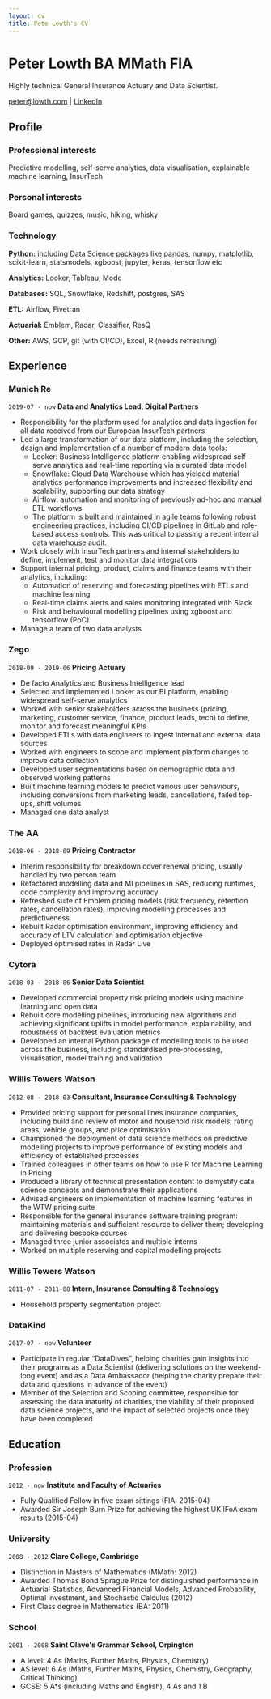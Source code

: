```yaml
---
layout: cv
title: Pete Lowth's CV
---
```

# Peter Lowth BA MMath FIA
Highly technical General Insurance Actuary and Data Scientist.

<div id="webaddress">
<a href="mailto:peter@lowth.com">peter@lowth.com</a>
| <a href="https://www.linkedin.com/in/pete-lowth-61527584/">LinkedIn</a>
</div>

## Profile

### Professional interests

Predictive modelling, self-serve analytics, data visualisation, explainable machine learning, InsurTech

### Personal interests

Board games, quizzes, music, hiking, whisky

### Technology

**Python:** including Data Science packages like pandas, numpy, matplotlib, scikit-learn, statsmodels, xgboost, jupyter, keras, tensorflow etc

**Analytics:** Looker, Tableau, Mode

**Databases:** SQL, Snowflake, Redshift, postgres, SAS

**ETL:** Airflow, Fivetran

**Actuarial:** Emblem, Radar, Classifier, ResQ

**Other:** AWS, GCP, git (with CI/CD), Excel, R (needs refreshing)

## Experience

### Munich Re
`2019-07 - now`
__Data and Analytics Lead, Digital Partners__
- Responsibility for the platform used for analytics and data ingestion for all data received from our European InsurTech partners
- Led a large transformation of our data platform, including the selection, design and implementation of a number of modern data tools:
  - Looker: Business Intelligence platform enabling widespread self-serve analytics and real-time reporting via a curated data model
  - Snowflake: Cloud Data Warehouse which has yielded material analytics performance improvements and increased flexibility and scalability, supporting our data strategy
  - Airflow: automation and monitoring of previously ad-hoc and manual ETL workflows
  - The platform is built and maintained in agile teams following robust engineering practices, including CI/CD pipelines in GitLab and role-based access controls. This was critical to passing a recent internal data warehouse audit. 
- Work closely with InsurTech partners and internal stakeholders to define, implement, test and monitor data integrations
- Support internal pricing, product, claims and finance teams with their analytics, including: 
  - Automation of reserving and forecasting pipelines with ETLs and machine learning
  - Real-time claims alerts and sales monitoring integrated with Slack
  - Risk and behavioural modelling pipelines using xgboost and tensorflow (PoC)
- Manage a team of two data analysts

### Zego
`2018-09 - 2019-06`
__Pricing Actuary__
- De facto Analytics and Business Intelligence lead
- Selected and implemented Looker as our BI platform, enabling widespread self-serve analytics
- Worked with senior stakeholders across the business (pricing, marketing, customer service, finance, product leads, tech) to define, monitor and forecast meaningful KPIs
- Developed ETLs with data engineers to ingest internal and external data sources
- Worked with engineers to scope and implement platform changes to improve data collection
- Developed user segmentations based on demographic data and observed working patterns
- Built machine learning models to predict various user behaviours, including conversions from marketing leads, cancellations, failed top-ups, shift volumes
- Managed one data analyst

### The AA
`2018-06 - 2018-09`
__Pricing Contractor__
- Interim responsibility for breakdown cover renewal pricing, usually handled by two person team
- Refactored modelling data and MI pipelines in SAS, reducing runtimes, code complexity and improving accuracy
- Refreshed suite of Emblem pricing models (risk frequency, retention rates, cancellation rates), improving modelling processes and predictiveness
- Rebuilt Radar optimisation environment, improving efficiency and accuracy of LTV calculation and optimisation objective
- Deployed optimised rates in Radar Live

### Cytora
`2018-03 - 2018-06`
__Senior Data Scientist__
- Developed commercial property risk pricing models using machine learning and open data
- Rebuilt core modelling pipelines, introducing new algorithms and achieving significant uplifts in model performance, explainability, and robustness of backtest evaluation metrics
- Developed an internal Python package of modelling tools to be used across the business, including standardised pre-processing, visualisation, model training and validation

### Willis Towers Watson
`2012-08 - 2018-03`
__Consultant, Insurance Consulting & Technology__
- Provided pricing support for personal lines insurance companies, including build and review of motor and household risk models, rating areas, vehicle groups, and price optimisation
- Championed the deployment of data science methods on predictive modelling projects to improve performance of existing models and efficiency of established processes
- Trained colleagues in other teams on how to use R for Machine Learning in Pricing
- Produced a library of technical presentation content to demystify data science concepts and demonstrate their applications
- Advised engineers on implementation of machine learning features in the WTW pricing suite
- Responsible for the general insurance software training program: maintaining materials and sufficient resource to deliver them; developing and delivering bespoke courses
- Managed three junior associates and multiple interns
- Worked on multiple reserving and capital modelling projects

### Willis Towers Watson
`2011-07 - 2011-08`
__Intern, Insurance Consulting & Technology__
- Household property segmentation project

### DataKind
`2017-07 - now`
__Volunteer__
- Participate in regular “DataDives”, helping charities gain insights into their programs as a Data Scientist (delivering solutions on the weekend-long event) and as a Data Ambassador (helping the charity prepare their data and questions in advance of the event)
- Member of the Selection and Scoping committee, responsible for assessing the data maturity of charities, the viability of their proposed data science projects, and the impact of selected projects once they have been completed 

## Education

### Profession
`2012 - now`
__Institute and Faculty of Actuaries__
- Fully Qualified Fellow in five exam sittings (FIA: 2015-04)
- Awarded Sir Joseph Burn Prize for achieving the highest UK IFoA exam results (2015-04)

### University
`2008 - 2012`
__Clare College, Cambridge__
- Distinction in Masters of Mathematics (MMath: 2012)
- Awarded Thomas Bond Sprague Prize for distinguished performance in Actuarial Statistics, Advanced Financial Models, Advanced Probability, Optimal Investment, and Stochastic Calculus (2012)
- First Class degree in Mathematics (BA: 2011)

### School
`2001 - 2008`
__Saint Olave's Grammar School, Orpington__
- A level: 4 As (Maths, Further Maths, Physics, Chemistry)
- AS level: 6 As (Maths, Further Maths, Physics, Chemistry, Geography, Critical Thinking)
- GCSE: 5 A\*s (including Maths and English), 4 As and 1 B

<!-- ### Footer

Last updated: 2020-10 -->
